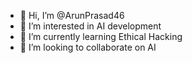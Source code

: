 - 👋 Hi, I’m @ArunPrasad46
- 👀 I’m interested in AI development
- 🌱 I’m currently learning Ethical Hacking
- 💞️ I’m looking to collaborate on AI

<!---
ArunPrasad46/ArunPrasad46 is a ✨ special ✨ repository because its `README.md` (this file) appears on your GitHub profile.
You can click the Preview link to take a look at your changes.
--->
